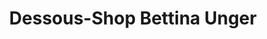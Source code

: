 ---
title: "Dessous-Shop Bettina Unger"
url: /feldbach/dessous-shop-bettina-unger/
shop: Kleidung
---